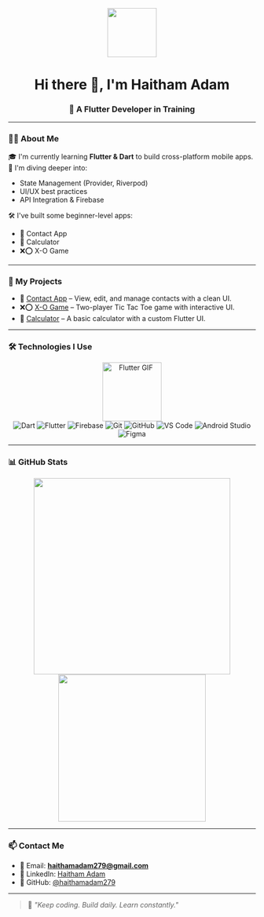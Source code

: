<div align="center">
  <img src="https://media.giphy.com/media/hvRJCLFzcasrR4ia7z/giphy.gif" width="100"/>
  <h1>Hi there 👋, I'm Haitham Adam</h1>
  <h3>🚀 A Flutter Developer in Training</h3>
</div>

---

### 👨‍💻 About Me

🎓 I'm currently learning **Flutter & Dart** to build cross-platform mobile apps.  
🧠 I'm diving deeper into:
- State Management (Provider, Riverpod)
- UI/UX best practices
- API Integration & Firebase

🛠 I've built some beginner-level apps:
- 📇 Contact App
- 🧮 Calculator
- ❌⭕ X-O Game

---

### 🚀 My Projects

- 📱 [Contact App](https://github.com/haithamadam279/contact-app-project) – View, edit, and manage contacts with a clean UI.
- ❌⭕ [X-O Game](https://github.com/haithamadam279/x_o_game/tree/master) – Two-player Tic Tac Toe game with interactive UI.
- 🧮 [Calculator](https://github.com/haithamadam279/calculator_project) – A basic calculator with a custom Flutter UI.

---

### 🛠️ Technologies I Use

<div align="center">
  <img src="https://camo.githubusercontent.com/ec5c8741e4ed88b1a5824e32558e15983dbaf6b46ca017418a32e39b4036ba3b/68747470733a2f2f6d65646961322e67697068792e636f6d2f6d656469612f51737347456d706b79454f684243623765312f67697068792e6769663f6369643d656366303565343761306e336769316266716e74716d6f62386739616964316f796a327772336473336d67373030626c267269643d67697068792e676966" width="120" alt="Flutter GIF" />
</div>

<div align="center">
  <img src="https://img.shields.io/badge/Dart-0175C2?style=for-the-badge&logo=dart&logoColor=white" alt="Dart" />
  <img src="https://img.shields.io/badge/Flutter-02569B?style=for-the-badge&logo=flutter&logoColor=white" alt="Flutter" />
  <img src="https://img.shields.io/badge/Firebase-FFCA28?style=for-the-badge&logo=firebase&logoColor=black" alt="Firebase" />
  <img src="https://img.shields.io/badge/Git-F05032?style=for-the-badge&logo=git&logoColor=white" alt="Git" />
  <img src="https://img.shields.io/badge/GitHub-181717?style=for-the-badge&logo=github&logoColor=white" alt="GitHub" />
  <img src="https://img.shields.io/badge/VS%20Code-007ACC?style=for-the-badge&logo=visual-studio-code&logoColor=white" alt="VS Code" />
  <img src="https://img.shields.io/badge/Android%20Studio-3DDC84?style=for-the-badge&logo=android-studio&logoColor=white" alt="Android Studio" />
  <img src="https://img.shields.io/badge/Figma-F24E1E?style=for-the-badge&logo=figma&logoColor=white" alt="Figma" />
</div>

---

### 📊 GitHub Stats

<p align="center">
  <img src="https://github-readme-stats.vercel.app/api?username=haithamadam279&show_icons=true&theme=react&hide_border=true" width="400"/>
  <img src="https://github-readme-stats.vercel.app/api/top-langs/?username=haithamadam279&layout=compact&theme=react&hide_border=true" width="300"/>
</p>

---

### 📫 Contact Me

- 📧 Email: **haithamadam279@gmail.com**
- 💼 LinkedIn: [Haitham Adam](https://www.linkedin.com/in/haitham-adam-7659292aa)
- 🐙 GitHub: [@haithamadam279](https://github.com/haithamadam279)

---

> 💬 *"Keep coding. Build daily. Learn constantly."*